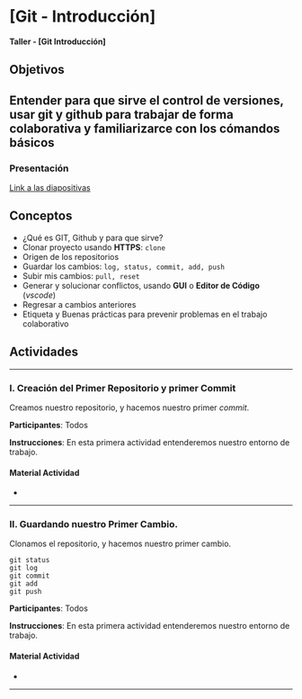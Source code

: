 # [Git - Introducción]

**Taller - [Git Introducción]**

## Objetivos

## Entender para que sirve el control de versiones, usar git y github para trabajar de forma colaborativa y familiarizarce con los cómandos básicos

### Presentación

[Link a las diapositivas]()

## Conceptos

- ¿Qué es GIT, Github y para que sirve?
- Clonar proyecto usando **HTTPS**: `clone`
- Origen de los repositorios
- Guardar los cambios: `log, status, commit, add, push`
- Subir mis cambios: `pull, reset`
- Generar y solucionar conflictos, usando **GUI** o **Editor  de Código** (*vscode*)
- Regresar a cambios anteriores
- Etiqueta y Buenas prácticas para prevenir problemas en el trabajo colaborativo

## Actividades

---

### I. Creación del Primer Repositorio y primer Commit

Creamos nuestro repositorio, y hacemos nuestro primer *commit*.

**Participantes**: Todos

**Instrucciones**: En esta primera actividad entenderemos nuestro entorno de trabajo.

#### Material Actividad
-

---

### II. Guardando nuestro Primer Cambio.

Clonamos el repositorio, y hacemos nuestro primer cambio.

```
git status
git log
git commit
git add
git push
```

**Participantes**: Todos

**Instrucciones**: En esta primera actividad entenderemos nuestro entorno de trabajo.

#### Material Actividad
-

---

